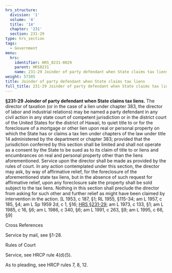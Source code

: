 ```yaml
---
hrs_structure:
  division: '1'
  volume: '4'
  title: '14'
  chapter: '231'
  section: 231-29
type: hrs_section
tags:
  - Government
menu:
  hrs:
    identifier: HRS_0231-0029
    parent: HRS0231
    name: 231-29 Joinder of party defendant when State claims tax liens
weight: 57305
title: Joinder of party defendant when State claims tax liens
full_title: 231-29 Joinder of party defendant when State claims tax liens
---
```

**§231-29** **Joinder of party defendant when State claims tax liens.** The director of taxation (or in the case of a lien under chapter 383, the director of labor and industrial relations) may be named a party defendant in any civil action in any state court of competent jurisdiction or in the district court of the United States for the district of Hawaii, to quiet title to or for the foreclosure of a mortgage or other lien upon real or personal property on which the State has or claims a tax lien under chapters of the law under title 14 administered by the department or chapter 383; provided that the jurisdiction conferred by this section shall be limited and shall not operate as a consent by the State to be sued as to its claim of title to or liens and encumbrances on real and personal property other than the liens aforementioned. Service upon the director shall be made as provided by the rules of court. In any action contemplated under this section, the director may ask, by way of affirmative relief, for the foreclosure of the aforementioned state tax liens, but in the absence of such request for affirmative relief, upon any foreclosure sale the property shall be sold subject to the tax liens. Nothing in this section shall preclude the director from asking for such other and further relief as might have been claimed by intervention in the action. [L 1953, c 187, §1; RL 1955, §115-34; am L 1957, c 185, §4; am L Sp 1959 2d, c 1, §16; [HRS §231-29](/title-14/chapter-231/section-231-29/); am L 1973, c 133, §1; am L 1985, c 16, §6; am L 1986, c 340, §6; am L 1991, c 263, §9; am L 1995, c 66, §9]

Cross References

Service by mail, see §1-28.

Rules of Court

Service, see HRCP rule 4(d)(5).

As to pleading, see HRCP rules 7, 8, 12.